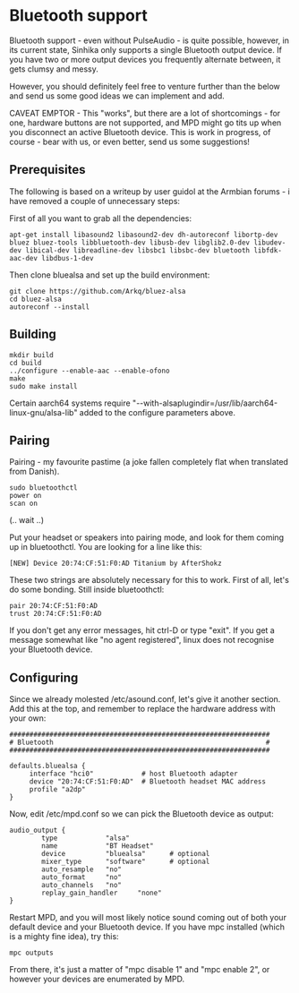 # Bluetooth support

Bluetooth support - even without PulseAudio - is quite possible, however, in its current state, Sinhika only supports a single Bluetooth output device. If you have two or more output devices you frequently alternate between, it gets clumsy and messy.

However, you should definitely feel free to venture further than the below and send us some good ideas we can implement and add.

CAVEAT EMPTOR - This "works", but there are a lot of shortcomings - for one, hardware buttons are not supported, and MPD might go tits up when you disconnect an active Bluetooth device. This is work in progress, of course - bear with us, or even better, send us some suggestions!

## Prerequisites

The following is based on a writeup by user guidol at the Armbian forums - i have removed a couple of unnecessary steps:

First of all you want to grab all the dependencies:
```
apt-get install libasound2 libasound2-dev dh-autoreconf libortp-dev bluez bluez-tools libbluetooth-dev libusb-dev libglib2.0-dev libudev-dev libical-dev libreadline-dev libsbc1 libsbc-dev bluetooth libfdk-aac-dev libdbus-1-dev
```

Then clone bluealsa and set up the build environment:

```
git clone https://github.com/Arkq/bluez-alsa
cd bluez-alsa
autoreconf --install
```

## Building

```
mkdir build
cd build
../configure --enable-aac --enable-ofono
make
sudo make install
```

Certain aarch64 systems require "--with-alsaplugindir=/usr/lib/aarch64-linux-gnu/alsa-lib" added to the configure parameters above.

## Pairing

Pairing - my favourite pastime (a joke fallen completely flat when translated from Danish).

```
sudo bluetoothctl
power on
scan on
```
(.. wait ..)

Put your headset or speakers into pairing mode, and look for them coming up in bluetoothctl. You are looking for a line like this:

```
[NEW] Device 20:74:CF:51:F0:AD Titanium by AfterShokz
```

These two strings are absolutely necessary for this to work. First of all, let's do some bonding. Still inside bluetoothctl:

```
pair 20:74:CF:51:F0:AD
trust 20:74:CF:51:F0:AD
```

If you don't get any error messages, hit ctrl-D or type "exit". If you get a message somewhat like "no agent registered", linux does not recognise your Bluetooth device.

## Configuring

Since we already molested /etc/asound.conf, let's give it another section. Add this at the top, and remember to replace the hardware address with your own:

```
#################################################################
# Bluetooth                                                     #
#################################################################

defaults.bluealsa {
     interface "hci0"            # host Bluetooth adapter
     device "20:74:CF:51:F0:AD"  # Bluetooth headset MAC address
     profile "a2dp"
}
```

Now, edit /etc/mpd.conf so we can pick the Bluetooth device as output:

```
audio_output {
        type            "alsa"
        name            "BT Headset"
        device          "bluealsa"      # optional
        mixer_type      "software"      # optional
        auto_resample   "no"
        auto_format     "no"
        auto_channels   "no"
        replay_gain_handler     "none"
}
```

Restart MPD, and you will most likely notice sound coming out of both your default device and your Bluetooth device. If you have mpc installed (which is a mighty fine idea), try this:

```
mpc outputs
```

From there, it's just a matter of "mpc disable 1" and "mpc enable 2", or however your devices are enumerated by MPD.
